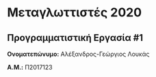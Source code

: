 # Μεταγλωττιστές 2020
## Προγραμματιστική Εργασία #1

**Ονοματεπώνυμο:** Αλέξανδρος-Γεώργιος Λουκάς

**Α.Μ.:** Π2017123



